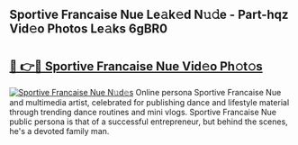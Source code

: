 ## Sportive Francaise Nue Le𝚊k𝚎d N𝚞𝚍e - Part-hqz Vid𝚎o Photos Le𝚊ks 6gBR0

# <h2><a href="http://fb3hbeo.evod.top/?m=Sportive+Francaise+Nue">🔗 👉🔴 Sportive Francaise Nue Vid𝚎o Ph𝚘t𝚘s</a></h2>

[![Sportive Francaise Nue N𝚞d𝚎s](https://i.imgur.com/8V9OHl7.gif)](http://fb3hbeo.evod.top/?m=Sportive+Francaise+Nue)
Online persona Sportive Francaise Nue and multimedia artist, celebrated for publishing dance and lifestyle material through trending dance routines and mini vlogs. Sportive Francaise Nue public persona is that of a successful entrepreneur, but behind the scenes, he's a devoted family man. 
